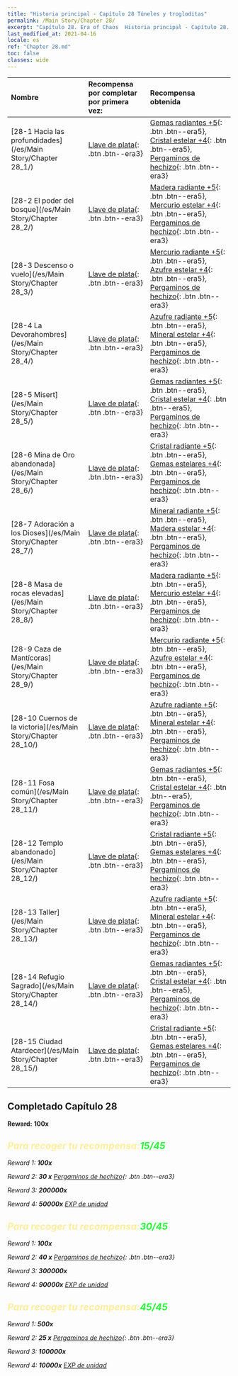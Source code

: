 ```yaml
---
title: "Historia principal - Capítulo 28 Túneles y trogloditas"
permalink: /Main Story/Chapter 28/
excerpt: "Capítulo 28. Era of Chaos  Historia principal - Capítulo 28. Túneles y trogloditas"
last_modified_at: 2021-04-16
locale: es
ref: "Chapter 28.md"
toc: false
classes: wide
---
```


  | Nombre |  Recompensa por completar por primera vez: | Recompensa obtenida |
  |:------------|:------------|:------------| 
  | [28-1 Hacia las profundidades](/es/Main Story/Chapter 28_1/) | [Llave de plata](/es/Items/con_693/){: .btn .btn--era3} | [Gemas radiantes +5](/es/Items/mat_100/){: .btn .btn--era5}, [Cristal estelar +4](/es/Items/mat_94/){: .btn .btn--era5}, [Pergaminos de hechizo](/es/Items/con_694/){: .btn .btn--era3} |
  | [28-2 El poder del bosque](/es/Main Story/Chapter 28_2/) | [Llave de plata](/es/Items/con_693/){: .btn .btn--era3} | [Madera radiante +5](/es/Items/mat_97/){: .btn .btn--era5}, [Mercurio estelar +4](/es/Items/mat_91/){: .btn .btn--era5}, [Pergaminos de hechizo](/es/Items/con_694/){: .btn .btn--era3} |
  | [28-3 Descenso o vuelo](/es/Main Story/Chapter 28_3/) | [Llave de plata](/es/Items/con_693/){: .btn .btn--era3} | [Mercurio radiante +5](/es/Items/mat_98/){: .btn .btn--era5}, [Azufre estelar +4](/es/Items/mat_92/){: .btn .btn--era5}, [Pergaminos de hechizo](/es/Items/con_694/){: .btn .btn--era3} |
  | [28-4 La Devorahombres](/es/Main Story/Chapter 28_4/) | [Llave de plata](/es/Items/con_693/){: .btn .btn--era3} | [Azufre radiante +5](/es/Items/mat_99/){: .btn .btn--era5}, [Mineral estelar +4](/es/Items/mat_89/){: .btn .btn--era5}, [Pergaminos de hechizo](/es/Items/con_694/){: .btn .btn--era3} |
  | [28-5 Misert](/es/Main Story/Chapter 28_5/) | [Llave de plata](/es/Items/con_693/){: .btn .btn--era3} | [Gemas radiantes +5](/es/Items/mat_100/){: .btn .btn--era5}, [Cristal estelar +4](/es/Items/mat_94/){: .btn .btn--era5}, [Pergaminos de hechizo](/es/Items/con_694/){: .btn .btn--era3} |
  | [28-6 Mina de Oro abandonada](/es/Main Story/Chapter 28_6/) | [Llave de plata](/es/Items/con_693/){: .btn .btn--era3} | [Cristal radiante +5](/es/Items/mat_101/){: .btn .btn--era5}, [Gemas estelares +4](/es/Items/mat_93/){: .btn .btn--era5}, [Pergaminos de hechizo](/es/Items/con_694/){: .btn .btn--era3} |
  | [28-7 Adoración a los Dioses](/es/Main Story/Chapter 28_7/) | [Llave de plata](/es/Items/con_693/){: .btn .btn--era3} | [Mineral radiante +5](/es/Items/mat_96/){: .btn .btn--era5}, [Madera estelar +4](/es/Items/mat_90/){: .btn .btn--era5}, [Pergaminos de hechizo](/es/Items/con_694/){: .btn .btn--era3} |
  | [28-8 Masa de rocas elevadas](/es/Main Story/Chapter 28_8/) | [Llave de plata](/es/Items/con_693/){: .btn .btn--era3} | [Madera radiante +5](/es/Items/mat_97/){: .btn .btn--era5}, [Mercurio estelar +4](/es/Items/mat_91/){: .btn .btn--era5}, [Pergaminos de hechizo](/es/Items/con_694/){: .btn .btn--era3} |
  | [28-9 Caza de Mantícoras](/es/Main Story/Chapter 28_9/) | [Llave de plata](/es/Items/con_693/){: .btn .btn--era3} | [Mercurio radiante +5](/es/Items/mat_98/){: .btn .btn--era5}, [Azufre estelar +4](/es/Items/mat_92/){: .btn .btn--era5}, [Pergaminos de hechizo](/es/Items/con_694/){: .btn .btn--era3} |
  | [28-10 Cuernos de la victoria](/es/Main Story/Chapter 28_10/) | [Llave de plata](/es/Items/con_693/){: .btn .btn--era3} | [Azufre radiante +5](/es/Items/mat_99/){: .btn .btn--era5}, [Mineral estelar +4](/es/Items/mat_89/){: .btn .btn--era5}, [Pergaminos de hechizo](/es/Items/con_694/){: .btn .btn--era3} |
  | [28-11 Fosa común](/es/Main Story/Chapter 28_11/) | [Llave de plata](/es/Items/con_693/){: .btn .btn--era3} | [Gemas radiantes +5](/es/Items/mat_100/){: .btn .btn--era5}, [Cristal estelar +4](/es/Items/mat_94/){: .btn .btn--era5}, [Pergaminos de hechizo](/es/Items/con_694/){: .btn .btn--era3} |
  | [28-12 Templo abandonado](/es/Main Story/Chapter 28_12/) | [Llave de plata](/es/Items/con_693/){: .btn .btn--era3} | [Cristal radiante +5](/es/Items/mat_101/){: .btn .btn--era5}, [Gemas estelares +4](/es/Items/mat_93/){: .btn .btn--era5}, [Pergaminos de hechizo](/es/Items/con_694/){: .btn .btn--era3} |
  | [28-13 Taller](/es/Main Story/Chapter 28_13/) | [Llave de plata](/es/Items/con_693/){: .btn .btn--era3} | [Azufre radiante +5](/es/Items/mat_99/){: .btn .btn--era5}, [Mineral estelar +4](/es/Items/mat_89/){: .btn .btn--era5}, [Pergaminos de hechizo](/es/Items/con_694/){: .btn .btn--era3} |
  | [28-14 Refugio Sagrado](/es/Main Story/Chapter 28_14/) | [Llave de plata](/es/Items/con_693/){: .btn .btn--era3} | [Gemas radiantes +5](/es/Items/mat_100/){: .btn .btn--era5}, [Cristal estelar +4](/es/Items/mat_94/){: .btn .btn--era5}, [Pergaminos de hechizo](/es/Items/con_694/){: .btn .btn--era3} |
  | [28-15 Ciudad Atardecer](/es/Main Story/Chapter 28_15/) | [Llave de plata](/es/Items/con_693/){: .btn .btn--era3} | [Cristal radiante +5](/es/Items/mat_101/){: .btn .btn--era5}, [Gemas estelares +4](/es/Items/mat_93/){: .btn .btn--era5}, [Pergaminos de hechizo](/es/Items/con_694/){: .btn .btn--era3} |


## Completado Capítulo 28

 **Reward:**  **100x** <i class="fas fa-gem"/>



## <span style="color: #ffeea0">Para recoger tu recompensa:</span><span style="color: #27f73a">15/45</span>

 Reward 1:  **100x** <i class="fas fa-gem"/>

 Reward 2: **30 x** [Pergaminos de hechizo](/es/Items/con_694/){: .btn .btn--era3}

 Reward 3:  **200000x** <i class="fas fa-coins"/>

 Reward 4:  **50000x** [EXP de unidad](/es/Items/con_902/)



## <span style="color: #ffeea0">Para recoger tu recompensa:</span><span style="color: #27f73a">30/45</span>

 Reward 1:  **100x** <i class="fas fa-gem"/>

 Reward 2: **40 x** [Pergaminos de hechizo](/es/Items/con_694/){: .btn .btn--era3}

 Reward 3:  **300000x** <i class="fas fa-coins"/>

 Reward 4:  **90000x** [EXP de unidad](/es/Items/con_902/)



## <span style="color: #ffeea0">Para recoger tu recompensa:</span><span style="color: #27f73a">45/45</span>

 Reward 1:  **500x** <i class="fas fa-gem"/>

 Reward 2: **25 x** [Pergaminos de hechizo](/es/Items/con_694/){: .btn .btn--era3}

 Reward 3:  **100000x** <i class="fas fa-coins"/>

 Reward 4:  **10000x** [EXP de unidad](/es/Items/con_902/)

